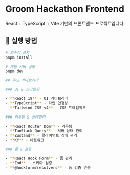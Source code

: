 # Groom Hackathon Frontend

React + TypeScript + Vite 기반의 프론트엔드 프로젝트입니다.

## 🚀 실행 방법

```bash
# 의존성 설치
pnpm install

# 개발 서버 실행
pnpm dev

## 주요 라이브러리

### UI & 스타일링

- **React 19** - UI 라이브러리
- **TypeScript** - 타입 안정성
- **Tailwind CSS v4** - CSS 프레임워크

### 라우팅 & 상태관리

- **React Router Dom** - 라우팅
- **TanStack Query** - 서버 상태 관리
- **Zustand** - 클라이언트 상태 관리
- **KY** - 네트워크

### 폼 & 검증

- **React Hook Form** - 폼 관리
- **Zod** - 스키마 검증
- **@hookform/resolvers** - 폼 검증 연동
```
